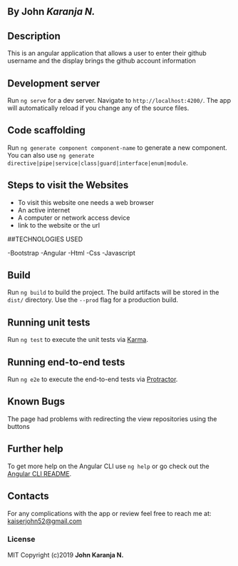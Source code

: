 ## By John *Karanja N.*


## Description
This is an angular application that allows a user to enter their github username and the display brings the github account information

## Development server

Run `ng serve` for a dev server. Navigate to `http://localhost:4200/`. The app will automatically reload if you change any of the source files.

## Code scaffolding

Run `ng generate component component-name` to generate a new component. You can also use `ng generate directive|pipe|service|class|guard|interface|enum|module`.


## Steps to visit the Websites
* To visit this website one needs a web browser
* An active internet
* A computer or network access device
* link to the website or the url


##TECHNOLOGIES USED

-Bootstrap
-Angular
-Html
-Css
-Javascript

## Build

Run `ng build` to build the project. The build artifacts will be stored in the `dist/` directory. Use the `--prod` flag for a production build.

## Running unit tests

Run `ng test` to execute the unit tests via [Karma](https://karma-runner.github.io).

## Running end-to-end tests

Run `ng e2e` to execute the end-to-end tests via [Protractor](http://www.protractortest.org/).

## Known Bugs
The page had problems with redirecting the view repositories using the buttons

## Further help

To get more help on the Angular CLI use `ng help` or go check out the [Angular CLI README](https://github.com/angular/angular-cli/blob/master/README.md).

## Contacts

For any complications with the app or review feel free to reach me at:
kaiserjohn52@gmail.com

### License
MIT
Copyright (c)2019 **John Karanja N.**

